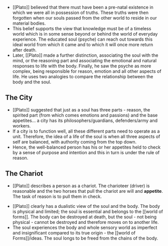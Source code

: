 * [[Plato]] believed that there must have been a pre-natal existence in which we were all in possession of truths. These truths were then forgotten when our souls passed from the other world to reside in our material bodies. 
* This belief supports the view that knowledge must be of a timeless world which is in some sense beyond or behind the world of everyday experience. The educated soul (psyche) can reach out towards this ideal world from which it came and to which it will once more return after death. 
* Later, [[Plato]] made a further distinction, associating the soul with the mind, or the reasoning part and associating the emotional and natural responses to life with the body. Finally, he saw the psyche as more complex, being responsible for reason, emotion and all other aspects of life. He uses two analogies to compare the relationship between the body and the soul. 

## The City
* [[Plato]] suggested that just as a soul has three parts - reason,  the spirited part (from which comes emotions and passions) and the base appetites… a city has its philosophers/guardians, defenders/army and workers. 
* If a city is to function well, all these different parts need to operate as a unit. Therefore, the idea of a life of the soul is when all three aspects of self are balanced, with authority coming from the top down. 
* Hence, the well-balanced person has his or her appetites held to check by a sense of purpose and intention and this in turn is under the rule of reason. 

## The Chariot
* [[Plato]] describes a person as a chariot. The charioteer (driver) is reasonable and the two horses that pull the chariot are will and **appetite**. The task of reason is to pull them in check. 

- [[Plato]] clearly has a dualistic view of the soul and the body. The body is physical and limited; the soul is essential and belongs to the [[world of forms]]. The body can be destroyed at death, but the soul - not being physical - cannot be destroyed and therefore moves on to another life. 
- The soul experiences the body and whole sensory world as imperfect and insignificant compared to its true origin - the [[world of Forms]]/ideas. The soul longs to be freed from the chains of the body.